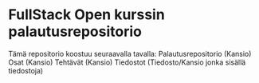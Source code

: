# FullStack Open kurssin palautusrepositorio
Tämä repositorio koostuu seuraavalla tavalla:
Palautusrepositorio (Kansio)
    Osat (Kansio)
        Tehtävät (Kansio)
            Tiedostot (Tiedosto/Kansio jonka sisällä tiedostoja)